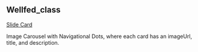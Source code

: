 ## Wellfed_class

<a href="https://github.com/rithvikvelapati/WellFed/blob/main/frontend/wellfed/src/components/ui/SlideCard.tsx" target="_blank"> Slide Card </a> <p> Image Carousel with Navigational Dots, where each card has an imageUrl, title, and description.</p>


